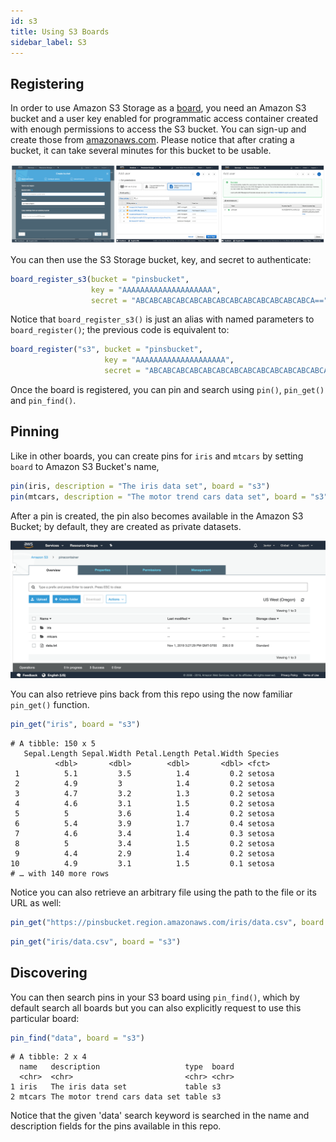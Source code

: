 ```yaml
---
id: s3
title: Using S3 Boards
sidebar_label: S3
---
```


## Registering

In order to use Amazon S3 Storage as a [board](/), you need an Amazon S3 bucket and a user key enabled for programmatic access container created with enough permissions to access the S3 bucket. You can sign-up and create those from [amazonaws.com](https://aws.amazon.com/). Please notice that after crating a bucket, it can take several minutes for this bucket to be usable.

![](/images/docs/boards-s3-create-storage.png)

You can then use the S3 Storage bucket, key, and secret to authenticate:

```r
board_register_s3(bucket = "pinsbucket",
                  key = "AAAAAAAAAAAAAAAAAAAA",
                  secret = "ABCABCABCABCABCABCABCABCABCABCABCABCABCA==")
```

Notice that `board_register_s3()` is just an alias with named parameters to `board_register()`; the previous code is equivalent to:

```r
board_register("s3", bucket = "pinsbucket",
                     key = "AAAAAAAAAAAAAAAAAAAA",
                     secret = "ABCABCABCABCABCABCABCABCABCABCABCABCABCA==")
```

Once the board is registered, you can pin and search using `pin()`, `pin_get()` and `pin_find()`.

## Pinning

Like in other boards, you can create pins for `iris` and `mtcars` by setting `board` to Amazon S3 Bucket's name,

```r
pin(iris, description = "The iris data set", board = "s3")
pin(mtcars, description = "The motor trend cars data set", board = "s3")
```

After a pin is created, the pin also becomes available in the Amazon S3 Bucket; by default, they are created as private datasets.

![](/images/docs/boards-s3-storage-pin.png)

You can also retrieve pins back from this repo using the now familiar `pin_get()` function.

```r
pin_get("iris", board = "s3")
```
```
# A tibble: 150 x 5
   Sepal.Length Sepal.Width Petal.Length Petal.Width Species
          <dbl>       <dbl>        <dbl>       <dbl> <fct>
 1          5.1         3.5          1.4         0.2 setosa
 2          4.9         3            1.4         0.2 setosa
 3          4.7         3.2          1.3         0.2 setosa
 4          4.6         3.1          1.5         0.2 setosa
 5          5           3.6          1.4         0.2 setosa
 6          5.4         3.9          1.7         0.4 setosa
 7          4.6         3.4          1.4         0.3 setosa
 8          5           3.4          1.5         0.2 setosa
 9          4.4         2.9          1.4         0.2 setosa
10          4.9         3.1          1.5         0.1 setosa
# … with 140 more rows
```

Notice you can also retrieve an arbitrary file using the path to the file or its URL as well:

```r
pin_get("https://pinsbucket.region.amazonaws.com/iris/data.csv", board = "s3")
```
```r
pin_get("iris/data.csv", board = "s3")
```

## Discovering

You can then search pins in your S3 board using `pin_find()`, which by default search all boards but you can also explicitly request to use this particular board:

```r
pin_find("data", board = "s3")
```
```
# A tibble: 2 x 4
  name   description                   type  board
  <chr>  <chr>                         <chr> <chr>
1 iris   The iris data set             table s3
2 mtcars The motor trend cars data set table s3
```

Notice that the given 'data' search keyword is searched in the name and description fields for the pins available in this repo.

